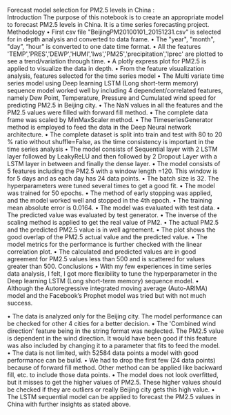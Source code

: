 Forecast model selection for PM2.5 levels in China :                                                          
Introduction
The purpose of this notebook is to create an appropriate model to forecast PM2.5 levels in China. It is a time series forecasting project.
Methodology
•	First csv file "BeijingPM20100101_20151231.csv" is selected for in depth analysis and converted to data frame.
•	The "year", "month", "day”, “hour" is converted to one date time format.
•	All the features 'TEMP','PRES','DEWP','HUMI','Iws','PM25','precipitation','Iprec' are plotted to see a trend/variation through time.
•	A plotly express plot for PM2.5 is applied to visualize the data in depth.
•	From the feature visualization analysis,  features selected for the time series model
•	The Multi variate time series model using Deep learning LSTM (Long short-term memory) sequence model worked well by including 4 dependent/correlated features, namely Dew Point, Temperature, Pressure and Cumulated wind speed for predicting PM2.5 in Beijing city.
•	The NaN values in all the features and the PM2.5 values were filled with forward fill method.
•	The complete data frame was scaled by MinMaxScaler method.
•	The TimeseriesGenerator method is employed to feed the data in the Deep Neural network architecture.
•	The complete dataset is split into train and test with 80 to 20 % ratio without shuffle=False, as the time consistency is important in the time series analysis
•	The model consists of Sequential layer with 2 LSTM layer followed by LeakyReLU and then followed by 2 Dropout Layer with a LSTM layer in between and finally the dense layer. 
•	The model consists of 5 features including the PM2.5 with a window length =120. This window is for 5 days and as each day has 24 data points.
•	The batch size is 32. The hyperparameters were tuned several times to get a good fit.
•	The model was trained for 50 epochs. 
•	The method of early stopping was applied, and the model worked well and stopped in the 4th epoch.
•	The training mean absolute error is 0.0164.
•	The model was evaluated with test data.
•	The predicted value was evaluated by test generator.
•	The inverse of the scaling method is applied to get the real value of PM2.
•	The actual PM2.5 and the predicted PM2.5 value is in well agreement.
•	The plot shows the good overlap of the PM2.5 actual value and the predicted value.
•	The model metrics for the performance is further checked with the linear correlation plot. 
•	The calculated and predicted values are in good agreement for PM2.5 values less than 500 and is scattered for values greater than 500.
Conclusions
•	With my few experiences in time series data analysis, I felt, I got more flexibility to tune the hyperparameter in the Deep learning LSTM (Long short-term memory) sequence model. 
•	Although the Autoregressive integrated moving average (Auto-ARIMA) model and the Facebook’s Prophet model was tried but with not much success.

•	The data is analyzed only for the Beijing city. The model performance can be checked for other 4 cities for a better decision.
•	The 'Combined wind direction' feature being in the string format was neglected. The PM2.5 value is dependent in the wind direction. It would have been good if this feature was also included by changing it to  a parameter that fits to feed the model.
•	The data is not limited, with 52584 data points a model with good performance can be build.
•	We had to drop the first few (24 data points) because of forward fill method. Other method can be applied like backward fill, etc. to include those data points.
•	The model does not look overfitted, but it misses to get the higher values of PM2.5. These higher values should be checked if they are outliers or really Beijing city gets this high value.
•	The LSTM sequential model can be applied to forecast the PM2.5 values in China with further insights as stated above.
